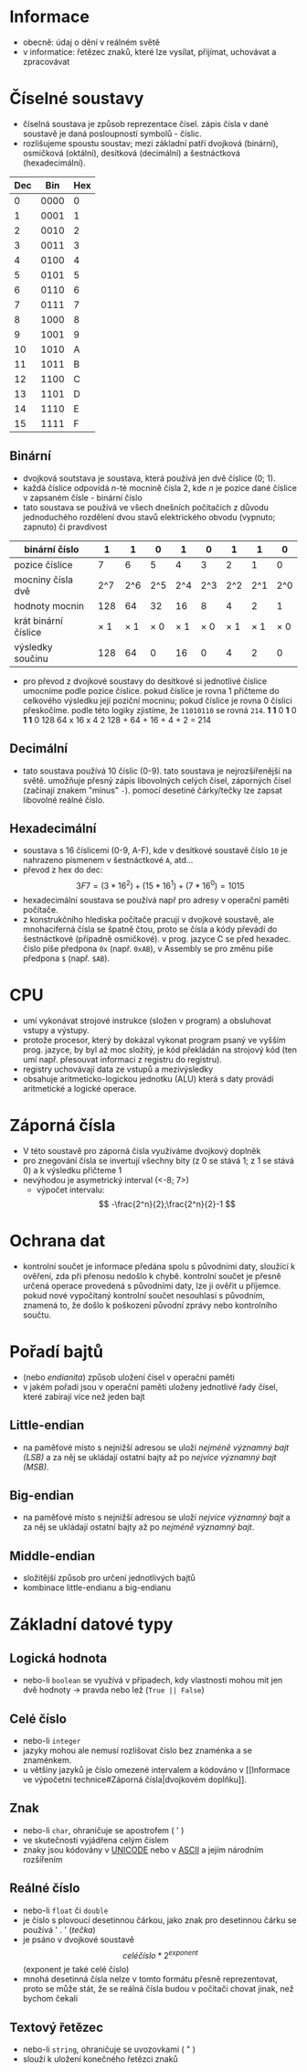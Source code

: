 # Informace
* obecně: údaj o dění v reálném světě
* v informatice: řetězec znaků, které lze vysílat, přijímat, uchovávat a zpracovávat
# Číselné soustavy
* číselná soustava je způsob reprezentace čísel. zápis čísla v dané soustavě je daná posloupností symbolů - číslic.
* rozlišujeme spoustu soustav; mezi základní patří dvojková (binární), osmičková (oktální), desítková (decimální) a šestnáctková (hexadecimální).

| Dec | Bin  | Hex | 
| --- | ---- | --- |
| 0   | 0000 | 0   |
| 1   | 0001 | 1   |
| 2   | 0010 | 2   |
| 3   | 0011 | 3   |
| 4   | 0100 | 4   |
| 5   | 0101 | 5   |
| 6   | 0110 | 6   |
| 7   | 0111 | 7   |
| 8   | 1000 | 8   |
| 9   | 1001 | 9   |
| 10  | 1010 | A   |
| 11  | 1011 | B   |
| 12  | 1100 | C   |
| 13  | 1101 | D   |
| 14  | 1110 | E   |
| 15  | 1111 | F   |

## Binární
* dvojková soutstava je soustava, která používá jen dvě číslice (0; 1).
* každá číslice odpovídá *n*-té mocnině čísla 2, kde *n* je pozice dané číslice v zapsaném čísle - binární číslo
* tato soustava se používá ve všech dnešních počítačích z důvodu jednoduchého rozdělení dvou stavů elektrického obvodu (vypnuto; zapnuto) či pravdivost

| binární číslo        | 1   | 1   | 0   | 1   | 0   | 1   | 1   | 0   |
| -------------------- | --- | --- | --- | --- | --- | --- | --- | --- |
| pozice číslice       | 7   | 6   | 5   | 4   | 3   | 2   | 1   | 0   |
| mocniny čísla dvě    | 2^7 | 2^6 | 2^5 | 2^4 | 2^3 | 2^2 | 2^1 | 2^0 |
| hodnoty mocnin       | 128 | 64  | 32  | 16  | 8   | 4   | 2   | 1   |
| krát binární číslice | × 1 | × 1 | × 0 | × 1 | × 0 | × 1 | × 1 | × 0 |
| výsledky součinu     | 128 | 64  | 0   | 16  | 0   | 4   | 2   | 0   | 
 
 * pro převod z dvojkové soustavy do desítkové si jednotlivé číslice umocníme podle pozice číslice. pokud číslice je rovna 1 přičteme do celkového výsledku její poziční mocninu; pokud číslice je rovna 0 číslici přeskočíme. podle této logiky zjistíme, že `11010110` se rovná `214`.
	 **1  1**  0  **1**  0 **1  1**  0
	 128  64  x  16  x  4  2 
	 128 + 64 + 16 + 4 + 2 = 214
## Decimální
* tato soustava používá 10 číslic (0-9). tato soustava je nejrozšířenější na světě. umožňuje přesný zápis libovolných celých čísel, záporných čísel (začínají znakem "mínus" `-`). pomocí desetiné čárky/tečky lze zapsat libovolné reálné číslo.
## Hexadecimální
* soustava s 16 číslicemi (0-9, A-F), kde v desítkové soustavě číslo `10` je nahrazeno písmenem v šestnáctkové `A`, atd...
* převod z hex do dec: $$ 3F7 = 
(3*16^2) + (15*16^1) + (7*16^0) = 1015
$$
* hexadecimální soustava se používá např pro adresy v operační paměti počítače.
* z konstrukčního hlediska počítače pracují v dvojkové soustavě, ale mnohaciferná čísla se špatně čtou, proto se čísla a kódy převádí do šestnáctkové (případně osmičkové). v prog. jazyce C se před hexadec. číslo píše předpona `0x` (např. `0xAB`), v Assembly se pro změnu píše předpona `$` (např. `$AB`).

# CPU
* umí vykonávat strojové instrukce (složen v program) a obsluhovat vstupy a výstupy.
* protože procesor, který by dokázal vykonat program psaný ve vyšším prog. jazyce, by byl až moc složitý, je kód překládán na strojový kód (ten umí např. přesouvat informaci z registru do registru).
* registry uchovávají data ze vstupů a mezivýsledky
* obsahuje aritmeticko-logickou jednotku (ALU) která s daty provádí aritmetické a logické operace.

# Záporná čísla
* V této soustavě pro záporná čísla využíváme dvojkový doplněk
* pro znegování čísla se invertují všechny bity (z 0 se stává 1; z 1 se stává 0) a k výsledku přičteme 1
* nevýhodou je asymetrický interval (<-8; 7>)
	* výpočet intervalu: $$ -\frac{2^n}{2};\frac{2^n}{2}-1 $$

# Ochrana dat
* kontrolní součet je informace předána spolu s původními daty, sloužící k ověření, zda při přenosu nedošlo k chybě. kontrolní součet je přesně určená operace provedená s původními daty, lze ji ověřit u příjemce. pokud nové vypočítaný kontrolní součet nesouhlasí s původním, znamená to, že došlo k poškození původní zprávy nebo kontrolního součtu.

# Pořadí bajtů
* (nebo *endianita*) způsob uložení čísel v operační paměti
* v jakém pořadí jsou v operační paměti uloženy jednotlivé řady čísel, které zabírají více než jeden bajt
## Little-endian
* na paměťové místo s nejnižší adresou se uloží *nejméně významný bajt (LSB)* a za něj se ukládají ostatní bajty až po *nejvíce významný bajt (MSB)*.
## Big-endian
* na paměťové místo s nejnižší adresou se uloží *nejvíce významný bajt* a za něj se ukládají ostatní bajty až po *nejméně významný bajt*.
## Middle-endian
* složitější způsob pro určení jednotlivých bajtů
* kombinace little-endianu a big-endianu

# Základní datové typy
## Logická hodnota
* nebo-li `boolean` se využívá v případech, kdy vlastnosti mohou mít jen dvě hodnoty → pravda nebo lež (`True || False`)
## Celé číslo
* nebo-li `integer`
* jazyky mohou ale nemusí rozlišovat číslo bez znaménka a se znaménkem.
* u většiny jazyků je číslo omezené intervalem a kódováno v [[Informace ve výpočetní technice#Záporná čísla|dvojkovém doplňku]].
## Znak
* nebo-li `char`, ohraničuje se apostrofem ( ' )
* ve skutečnosti vyjádřena celým číslem
* znaky jsou kódovány v [UNICODE](https://cs.wikipedia.org/wiki/Unicode) nebo v [ASCII](https://cs.wikipedia.org/wiki/Anglick%C3%A1_abeceda) a jejím národním rozšířením
## Reálné číslo
* nebo-li `float` či `double`
* je číslo s plovoucí desetinnou čárkou, jako znak pro desetinnou čárku se používá ' . ' (*tečka*)
* je psáno v dvojkové soustavě $$ {celéčíslo} * 2^{exponent}$$ (exponent je také celé číslo)
* mnohá desetinná čísla nelze v tomto formátu přesně reprezentovat, proto se může stát, že se reálná čísla budou v počítači chovat jinak, než bychom čekali
## Textový řetězec
* nebo-li `string`, ohraničuje se uvozovkami ( " )
* slouží k uložení konečného řetězci znaků